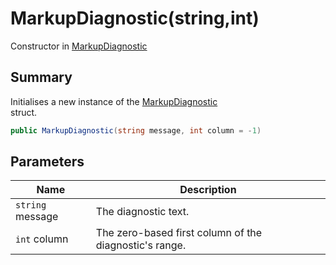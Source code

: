 # MarkupDiagnostic(string,int)

Constructor in [MarkupDiagnostic](yarn.markup.lineparser.markupdiagnostic.md)

## Summary

Initialises a new instance of the [MarkupDiagnostic](yarn.markup.lineparser.markupdiagnostic.md)\
struct.

```csharp
public MarkupDiagnostic(string message, int column = -1)
```

## Parameters

| Name             | Description                                            |
| ---------------- | ------------------------------------------------------ |
| `string` message | The diagnostic text.                                   |
| `int` column     | The zero-based first column of the diagnostic's range. |
